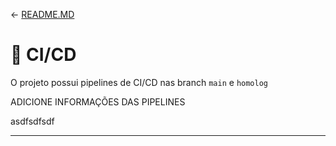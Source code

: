 <- [README.MD](../README.MD)

# **🐙 CI/CD**

O projeto possui pipelines de CI/CD nas branch `main` e `homolog`

ADICIONE INFORMAÇÕES DAS PIPELINES

asdfsdfsdf

---
